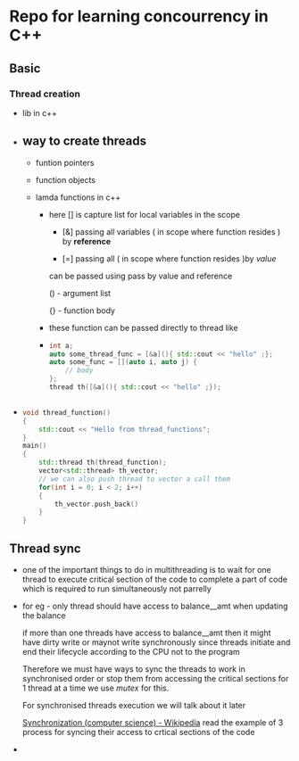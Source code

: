 # Repo for learning concourrency in C++

## Basic

### Thread creation

- <thread> lib in c++

- way to create threads
  -
  
  - funtion pointers
  
  - function objects
  
  - lamda functions in c++
    
    - here [] is capture list for local variables in the scope
      
      - [&] passing all variables ( in scope where function resides ) by **reference**
      
      - [=] passing all ( in scope where function resides )by *value*
      
      can be passed using pass by value and reference
      
      () - argument list
      
      {} - function body
    
    - these function can be passed directly to thread like
    
    - ```cpp
      int a;
      auto some_thread_func = [&a](){ std::cout << "hello" ;};
      auto some_func = [](auto i, auto j) {
          // body
      };
      thread th([&a](){ std::cout << "hello" ;});
      
      ```

      ```

- ```cpp
  void thread_function()
  {
      std::cout << "Hello from thread_functions";
  }
  main()
  {
      std::thread th(thread_function);
      vector<std::thread> th_vector;
      // we can also push thread to vector a call them
      for(int i = 0; i < 2; i++)
      {
          th_vector.push_back()
      }
  }
  ```

## Thread sync

- one of the important things to do in multithreading is to wait for one thread to execute critical section of the code to complete a part of code which is required to run simultaneously not parrelly 

- for eg -  only thread should have access to balance__amt when updating the balance
  
  if more than one threads have access to balance__amt  then it might have dirty write or maynot write synchronously since threads initiate and end their lifecycle according to the CPU not to the program
  
  Therefore we must have ways to sync the threads to work in synchronised order or stop them from accessing the critical sections for 1 thread at a time we use *mutex* for this. 
  
  For synchronised threads execution we will talk about it later
  
  [Synchronization (computer science) - Wikipedia](https://en.wikipedia.org/wiki/Synchronization_(computer_science)#Thread_or_process_synchronization)  read the example of 3 process for syncing their access to crtical sections of the code

- 

